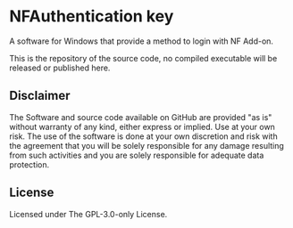 # NFAuthentication key

A software for Windows that provide a method to login with NF Add-on.

This is the repository of the source code, no compiled executable will be released or published here.

## Disclaimer

The Software and source code available on GitHub are provided "as is" without warranty of any kind, either express or implied. Use at your own risk.
The use of the software is done at your own discretion and risk with the agreement that you will be solely responsible for any damage resulting from such activities and you are solely responsible for adequate data protection.

## License

Licensed under The GPL-3.0-only License.
